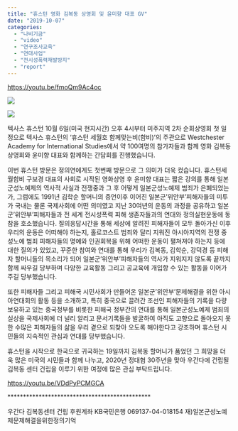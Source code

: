 ```yaml
---
title: "휴스턴 영화 김복동 상영회 및 윤미향 대표 GV"
date: "2019-10-07"
categories: 
  - "나비기금"
  - "video"
  - "연구조사교육"
  - "연대사업"
  - "전시성폭력재발방지"
  - "report"
---
```


https://youtu.be/fmoQm9Ac4oc

![](https://womenandwar.net/kr/wp-content/uploads/2019/10/71960939_1518893451568402_7962466709305032704_o-1024x768.jpg)

![](https://womenandwar.net/kr/wp-content/uploads/2019/10/72566607_1518893378235076_4842287549898555392_o-1024x760.jpg)

텍사스 휴스턴 10월 6일(미국 현지시간) 오후 4시부터 미주지역 2차 순회상영회 첫 일정으로 텍사스 휴스턴의 ‘휴스턴 세월호 함께맞는비(함비)’의 주관으로 Westchester Academy for International Studies에서 약 100여명의 참가자들과 함께 영화 김복동 상영회와 윤미향 대표와 함께하는 간담회를 진행했습니다.

이번 휴스턴 방문은 정의연에게도 첫번째 방문으로 그 의미가 더욱 컸습니다. 휴스턴세월함비 구보경 대표의 사회로 시작된 영화상영 후 윤미향 대표는 짧은 강의를 통해 일본군성노예제의 역사적 사실과 전쟁중과 그 후 어떻게 일본군성노예제 범죄가 은폐되었는가, 그럼에도 1991년 김학순 할머니의 증언이후 이어진 일본군’위안부’피해자들의 미투가 국내는 물론 국제사회에 어떤 의미였고 지난 30여년의 운동의 과정을 공유하고 일본군’위안부’피해자들과 전 세계 전시성폭력 피해 생존자들과의 연대와 정의실현운동에 동참을 호소했습니다. 질의응답시간을 통해 세상에 알려진 피해자들이 모두 돌아가신 이후 우리의 운동은 어떠해야 하는지, 홀로코스트 범죄와 달리 지워진 아시아지역의 전쟁 중 성노예 범죄 피해자들의 명예와 인권회복을 위해 어떠한 운동이 펼쳐져야 하는지 등에 대한 질의가 있었고, 꾸준한 참여와 연대를 통해 우리가 김복동, 김학순, 강덕경 등 피해자 할머니들의 목소리가 되어 일본군’위안부’피해자들의 역사가 지워지지 않도록 끝까지 함께 싸우길 당부하며 다양한 교육활동 그리고 공교육에 개입항 수 있는 활동을 이어가주길 당부했습니다.

또한 피해자들 그리고 피해국 시민사회가 만들어온 일본군’위안부’문제해결을 위한 아시아연대회의 활동 등을 소개하고, 특히 중국으로 끌려간 조선인 피해자들의 기록을 다량 보유하고 있는 중국정부를 비롯한 피해국 정부간의 연대를 통해 일본군성노예제 범죄의 실상을 국제사회에 더 널리 알리고 문서기록들을 발굴하여 아직도 고향으로 돌아오지 못한 수많은 피해자들의 삶을 우리 곁으로 되찾아 오도록 해야한다고 강조하며 휴스턴 시민들의 지속적인 관심과 연대를 당부했습니다.

휴스턴을 시작으로 한국으로 귀국하는 19일까지 김복동 할머니가 품었던 그 희망을 더욱 많은 미국의 시민들과 함께 나누고, 2020년 정대협 30주년을 맞아 우간다에 건립될 김복동 센터 건립을 이루기 위한 여정에 많은 관심 부탁드립니다.

https://youtu.be/VDdPyPCMGCA

  
  
\*\*\*\*\*\*\*\*\*\*\*\*\*\*\*\*\*\*\*\*\*\*\*\*\*\*\*\*\*\*\*\*\*\*\*\*\*\*\*\*\*\*\*\*\*\*

우간다 김복동센터 건립 후원계좌 KB국민은행 069137-04-018154 재)일본군성노예제문제해결을위한정의기억
